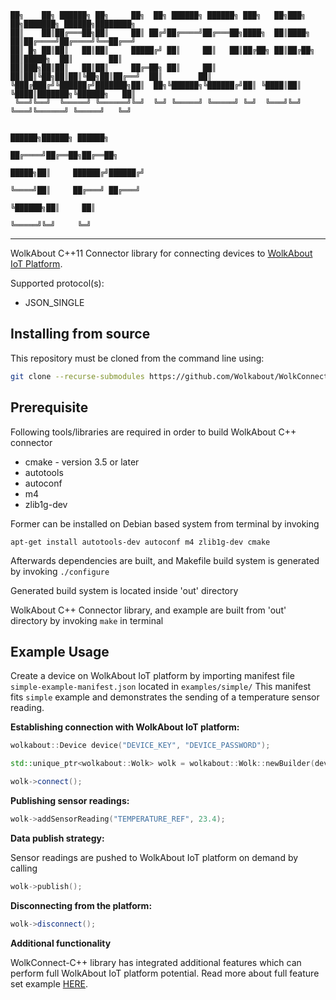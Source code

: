 ```
██╗    ██╗ ██████╗ ██╗     ██╗  ██╗ ██████╗ ██████╗ ███╗   ██╗███╗   ██╗███████╗ ██████╗████████╗            
██║    ██║██╔═══██╗██║     ██║ ██╔╝██╔════╝██╔═══██╗████╗  ██║████╗  ██║██╔════╝██╔════╝╚══██╔══╝            
██║ █╗ ██║██║   ██║██║     █████╔╝ ██║     ██║   ██║██╔██╗ ██║██╔██╗ ██║█████╗  ██║        ██║               
██║███╗██║██║   ██║██║     ██╔═██╗ ██║     ██║   ██║██║╚██╗██║██║╚██╗██║██╔══╝  ██║        ██║               
╚███╔███╔╝╚██████╔╝███████╗██║  ██╗╚██████╗╚██████╔╝██║ ╚████║██║ ╚████║███████╗╚██████╗   ██║               
 ╚══╝╚══╝  ╚═════╝ ╚══════╝╚═╝  ╚═╝ ╚═════╝ ╚═════╝ ╚═╝  ╚═══╝╚═╝  ╚═══╝╚══════╝ ╚═════╝   ╚═╝               
                                                                                                             
                                                                                      ██████╗██████╗ ██████╗ 
                                                                                     ██╔════╝██╔══██╗██╔══██╗
                                                                               █████╗██║     ██████╔╝██████╔╝
                                                                               ╚════╝██║     ██╔═══╝ ██╔═══╝ 
                                                                                     ╚██████╗██║     ██║     
                                                                                      ╚═════╝╚═╝     ╚═╝     
```
----
WolkAbout C++11 Connector library for connecting devices to [WolkAbout IoT Platform](https://demo.wolkabout.com/#/login).

Supported protocol(s):
* JSON_SINGLE


Installing from source
----------------------

This repository must be cloned from the command line using:
```sh
git clone --recurse-submodules https://github.com/Wolkabout/WolkConnect-Cpp.git
```

Prerequisite
------
Following tools/libraries are required in order to build WolkAbout C++ connector

* cmake - version 3.5 or later
* autotools
* autoconf
* m4
* zlib1g-dev

Former can be installed on Debian based system from terminal by invoking

`apt-get install autotools-dev autoconf m4 zlib1g-dev cmake`

Afterwards dependencies are built, and Makefile build system is generated by invoking
`./configure`

Generated build system is located inside 'out' directory


WolkAbout C++ Connector library, and example are built from 'out' directory by invoking
`make` in terminal

Example Usage
-------------

Create a device on WolkAbout IoT platform by importing manifest file `simple-example-manifest.json` located in `examples/simple/`
This manifest fits `simple` example and demonstrates the sending of a temperature sensor reading.

**Establishing connection with WolkAbout IoT platform:**
```cpp
wolkabout::Device device("DEVICE_KEY", "DEVICE_PASSWORD");

std::unique_ptr<wolkabout::Wolk> wolk = wolkabout::Wolk::newBuilder(device).build();

wolk->connect();
```

**Publishing sensor readings:**
```cpp
wolk->addSensorReading("TEMPERATURE_REF", 23.4);
```

**Data publish strategy:**

Sensor readings are pushed to WolkAbout IoT platform on demand by calling
```cpp
wolk->publish();
```

**Disconnecting from the platform:**
```cpp
wolk->disconnect();
```
**Additional functionality**

WolkConnect-C++ library has integrated additional features which can perform full WolkAbout IoT platform potential. Read more about full feature set example [HERE](./examples/full_feature_set/).
